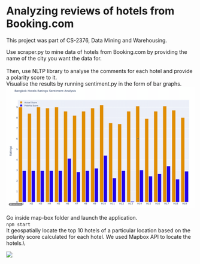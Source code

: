 # Analyzing reviews of hotels from Booking.com
This project was part of CS-2376, Data Mining and Warehousing.


Use scraper.py to mine data of hotels from Booking.com by providing the name of the city you want the data for.\
\
Then, use NLTP library to analyse the comments for each hotel and provide a polarity score to it. \
Visualise the results by running sentiment.py in the form of bar graphs.\
![](results/hotel-analysis.gif)


Go inside map-box folder and launch the application. \
```npm start ``` \
It geospatially locate the top 10 hotels of a particular location based on the polarity score calculated for each hotel. We used Mapbox API to locate the hotels.\

![](results/map-hotels.gif)
